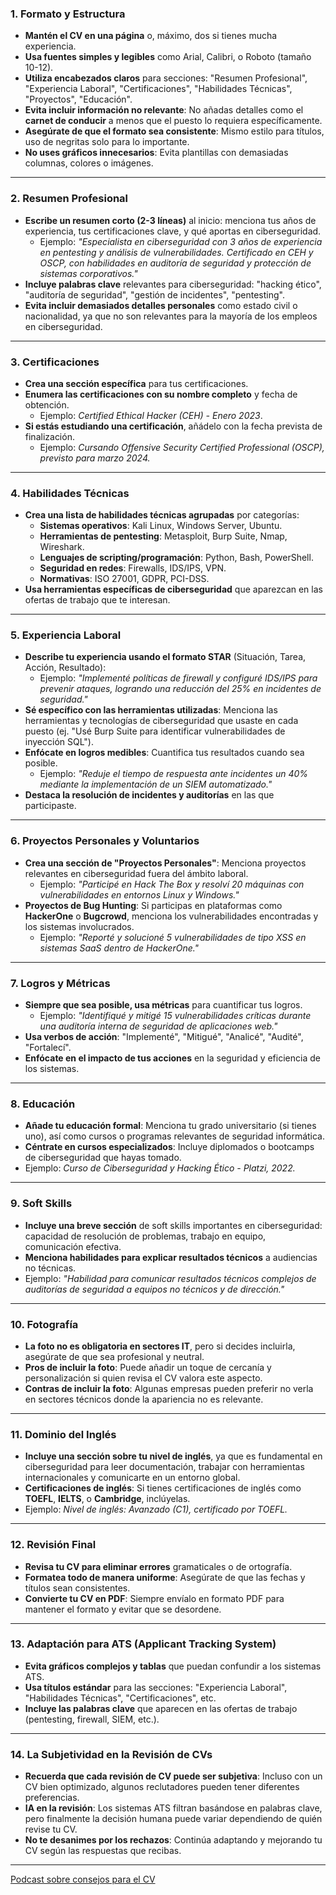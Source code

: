 ### **1. Formato y Estructura**
   - **Mantén el CV en una página** o, máximo, dos si tienes mucha experiencia.
   - **Usa fuentes simples y legibles** como Arial, Calibri, o Roboto (tamaño 10-12).
   - **Utiliza encabezados claros** para secciones: "Resumen Profesional", "Experiencia Laboral", "Certificaciones", "Habilidades Técnicas", "Proyectos", "Educación".
   - **Evita incluir información no relevante**: No añadas detalles como el **carnet de conducir** a menos que el puesto lo requiera específicamente.
   - **Asegúrate de que el formato sea consistente**: Mismo estilo para títulos, uso de negritas solo para lo importante.
   - **No uses gráficos innecesarios**: Evita plantillas con demasiadas columnas, colores o imágenes.

---

### **2. Resumen Profesional**
   - **Escribe un resumen corto (2-3 líneas)** al inicio: menciona tus años de experiencia, tus certificaciones clave, y qué aportas en ciberseguridad.
     - Ejemplo: *"Especialista en ciberseguridad con 3 años de experiencia en pentesting y análisis de vulnerabilidades. Certificado en CEH y OSCP, con habilidades en auditoría de seguridad y protección de sistemas corporativos."*
   - **Incluye palabras clave** relevantes para ciberseguridad: "hacking ético", "auditoría de seguridad", "gestión de incidentes", "pentesting".
   - **Evita incluir demasiados detalles personales** como estado civil o nacionalidad, ya que no son relevantes para la mayoría de los empleos en ciberseguridad.

---

### **3. Certificaciones**
   - **Crea una sección específica** para tus certificaciones.
   - **Enumera las certificaciones con su nombre completo** y fecha de obtención.
     - Ejemplo: *Certified Ethical Hacker (CEH) - Enero 2023*.
   - **Si estás estudiando una certificación**, añádelo con la fecha prevista de finalización.
     - Ejemplo: *Cursando Offensive Security Certified Professional (OSCP), previsto para marzo 2024.*

---

### **4. Habilidades Técnicas**
   - **Crea una lista de habilidades técnicas agrupadas** por categorías:
     - **Sistemas operativos**: Kali Linux, Windows Server, Ubuntu.
     - **Herramientas de pentesting**: Metasploit, Burp Suite, Nmap, Wireshark.
     - **Lenguajes de scripting/programación**: Python, Bash, PowerShell.
     - **Seguridad en redes**: Firewalls, IDS/IPS, VPN.
     - **Normativas**: ISO 27001, GDPR, PCI-DSS.
   - **Usa herramientas específicas de ciberseguridad** que aparezcan en las ofertas de trabajo que te interesan.

---

### **5. Experiencia Laboral**
   - **Describe tu experiencia usando el formato STAR** (Situación, Tarea, Acción, Resultado):
     - Ejemplo: *"Implementé políticas de firewall y configuré IDS/IPS para prevenir ataques, logrando una reducción del 25% en incidentes de seguridad."*
   - **Sé específico con las herramientas utilizadas**: Menciona las herramientas y tecnologías de ciberseguridad que usaste en cada puesto (ej. "Usé Burp Suite para identificar vulnerabilidades de inyección SQL").
   - **Enfócate en logros medibles**: Cuantifica tus resultados cuando sea posible.
     - Ejemplo: *"Reduje el tiempo de respuesta ante incidentes un 40% mediante la implementación de un SIEM automatizado."*
   - **Destaca la resolución de incidentes y auditorías** en las que participaste.

---

### **6. Proyectos Personales y Voluntarios**
   - **Crea una sección de "Proyectos Personales"**: Menciona proyectos relevantes en ciberseguridad fuera del ámbito laboral.
     - Ejemplo: *"Participé en Hack The Box y resolví 20 máquinas con vulnerabilidades en entornos Linux y Windows."*
   - **Proyectos de Bug Hunting**: Si participas en plataformas como **HackerOne** o **Bugcrowd**, menciona los vulnerabilidades encontradas y los sistemas involucrados.
     - Ejemplo: *"Reporté y solucioné 5 vulnerabilidades de tipo XSS en sistemas SaaS dentro de HackerOne."*

---

### **7. Logros y Métricas**
   - **Siempre que sea posible, usa métricas** para cuantificar tus logros.
     - Ejemplo: *"Identifiqué y mitigé 15 vulnerabilidades críticas durante una auditoría interna de seguridad de aplicaciones web."*
   - **Usa verbos de acción**: "Implementé", "Mitigué", "Analicé", "Audité", "Fortalecí".
   - **Enfócate en el impacto de tus acciones** en la seguridad y eficiencia de los sistemas.

---

### **8. Educación**
   - **Añade tu educación formal**: Menciona tu grado universitario (si tienes uno), así como cursos o programas relevantes de seguridad informática.
   - **Céntrate en cursos especializados**: Incluye diplomados o bootcamps de ciberseguridad que hayas tomado.
   - Ejemplo: *Curso de Ciberseguridad y Hacking Ético - Platzi, 2022.*

---

### **9. Soft Skills**
   - **Incluye una breve sección** de soft skills importantes en ciberseguridad: capacidad de resolución de problemas, trabajo en equipo, comunicación efectiva.
   - **Menciona habilidades para explicar resultados técnicos** a audiencias no técnicas.
   - Ejemplo: *"Habilidad para comunicar resultados técnicos complejos de auditorías de seguridad a equipos no técnicos y de dirección."*

---

### **10. Fotografía**
   - **La foto no es obligatoria en sectores IT**, pero si decides incluirla, asegúrate de que sea profesional y neutral.
   - **Pros de incluir la foto**: Puede añadir un toque de cercanía y personalización si quien revisa el CV valora este aspecto.
   - **Contras de incluir la foto**: Algunas empresas pueden preferir no verla en sectores técnicos donde la apariencia no es relevante.

---

### **11. Dominio del Inglés**
   - **Incluye una sección sobre tu nivel de inglés**, ya que es fundamental en ciberseguridad para leer documentación, trabajar con herramientas internacionales y comunicarte en un entorno global.
   - **Certificaciones de inglés**: Si tienes certificaciones de inglés como **TOEFL**, **IELTS**, o **Cambridge**, inclúyelas.
   - Ejemplo: *Nivel de inglés: Avanzado (C1), certificado por TOEFL.*

---

### **12. Revisión Final**
   - **Revisa tu CV para eliminar errores** gramaticales o de ortografía.
   - **Formatea todo de manera uniforme**: Asegúrate de que las fechas y títulos sean consistentes.
   - **Convierte tu CV en PDF**: Siempre envíalo en formato PDF para mantener el formato y evitar que se desordene.

---

### **13. Adaptación para ATS (Applicant Tracking System)**
   - **Evita gráficos complejos y tablas** que puedan confundir a los sistemas ATS.
   - **Usa títulos estándar** para las secciones: "Experiencia Laboral", "Habilidades Técnicas", "Certificaciones", etc.
   - **Incluye las palabras clave** que aparecen en las ofertas de trabajo (pentesting, firewall, SIEM, etc.).

---

### **14. La Subjetividad en la Revisión de CVs**
   - **Recuerda que cada revisión de CV puede ser subjetiva**: Incluso con un CV bien optimizado, algunos reclutadores pueden tener diferentes preferencias.
   - **IA en la revisión**: Los sistemas ATS filtran basándose en palabras clave, pero finalmente la decisión humana puede variar dependiendo de quién revise tu CV.
   - **No te desanimes por los rechazos**: Continúa adaptando y mejorando tu CV según las respuestas que recibas.

---

[Podcast sobre consejos para el CV](https://go.ivoox.com/rf/67023309)
